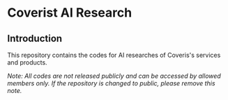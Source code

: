 # Coverist AI Research



## Introduction

This repository contains the codes for AI researches of Coveris's services and products.

*Note: All codes are not released publicly and can be accessed by allowed members only. If the repository is changed to public, please remove this note.*

